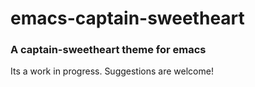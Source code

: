# emacs-captain-sweetheart
### A captain-sweetheart theme for emacs
Its a work in progress. Suggestions are welcome!
